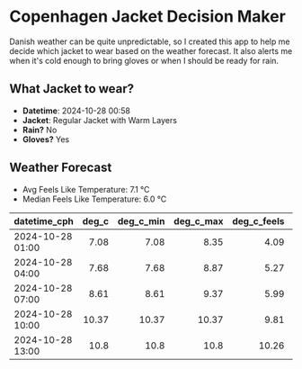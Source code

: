 
# Copenhagen Jacket Decision Maker

Danish weather can be quite unpredictable, so I created this app to help me decide which jacket to wear based on the weather forecast. 
It also alerts me when it's cold enough to bring gloves or when I should be ready for rain.

## What Jacket to wear?

- **Datetime**: 2024-10-28 00:58
- **Jacket**: Regular Jacket with Warm Layers
- **Rain?** No
- **Gloves?** Yes

## Weather Forecast
- Avg Feels Like Temperature: 7.1 °C
- Median Feels Like Temperature: 6.0 °C

| datetime_cph     |   deg_c |   deg_c_min |   deg_c_max |   deg_c_feels | weather   | wind   | rain   |
|:-----------------|--------:|------------:|------------:|--------------:|:----------|:-------|:-------|
| 2024-10-28 01:00 |    7.08 |        7.08 |        8.35 |          4.09 | Clouds    | Low    | None   |
| 2024-10-28 04:00 |    7.68 |        7.68 |        8.87 |          5.27 | Clouds    | Low    | None   |
| 2024-10-28 07:00 |    8.61 |        8.61 |        9.37 |          5.99 | Clouds    | Low    | None   |
| 2024-10-28 10:00 |   10.37 |       10.37 |       10.37 |          9.81 | Clouds    | Low    | None   |
| 2024-10-28 13:00 |   10.8  |       10.8  |       10.8  |         10.26 | Clouds    | Low    | None   |
        